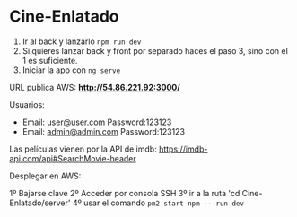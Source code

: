 # Cine-Enlatado
1. Ir al back y lanzarlo ```npm run dev```
2. Si quieres lanzar back y front por separado haces el paso 3, sino con el 1 es suficiente.
3. Iniciar la app con ```ng serve```

URL publica AWS: **http://54.86.221.92:3000/**

Usuarios:
  - Email: user@user.com Password:123123
  - Email: admin@admin.com Password:123123

Las películas vienen por la API de imdb: https://imdb-api.com/api#SearchMovie-header


Desplegar en AWS:

  1º Bajarse clave
  2º Acceder por consola SSH
  3º ir a la ruta 'cd Cine-Enlatado/server'
  4º usar el comando ```pm2 start npm -- run dev```
